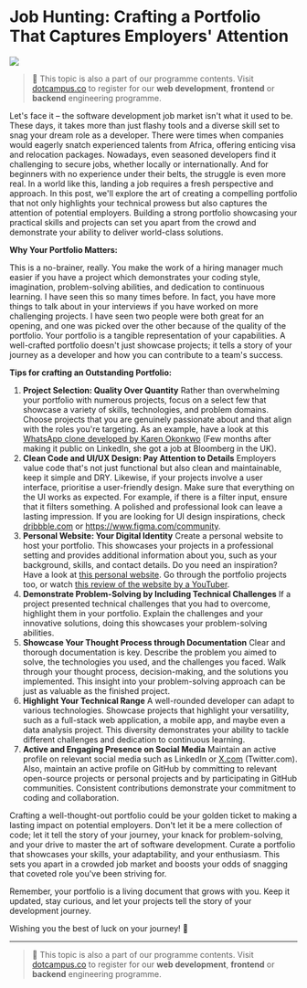 # Job Hunting: Crafting a Portfolio That Captures Employers' Attention

![](https://images.unsplash.com/photo-1529400971008-f566de0e6dfc?ixlib=rb-4.0.3&q=85&fm=jpg&crop=entropy&cs=srgb&w=3600)

> 📢 This topic is also a part of our programme contents. Visit [dotcampus.co](http://dotcampus.co) to register for our **web development**, **frontend** or **backend** engineering programme.

Let's face it – the software development job market isn't what it used to be. These days, it takes more than just flashy tools and a diverse skill set to snag your dream role as a developer. There were times when companies would eagerly snatch experienced talents from Africa, offering enticing visa and relocation packages. Nowadays, even seasoned developers find it challenging to secure jobs, whether locally or internationally. And for beginners with no experience under their belts, the struggle is even more real. In a world like this, landing a job requires a fresh perspective and approach. In this post, we'll explore the art of creating a compelling portfolio that not only highlights your technical prowess but also captures the attention of potential employers. Building a strong portfolio showcasing your practical skills and projects can set you apart from the crowd and demonstrate your ability to deliver world-class solutions.

**Why Your Portfolio Matters:**

This is a no-brainer, really. You make the work of a hiring manager much easier if you have a project which demonstrates your coding style, imagination, problem-solving abilities, and dedication to continuous learning. I have seen this so many times before. In fact, you have more things to talk about in your interviews if you have worked on more challenging projects. I have seen two people were both great for an opening, and one was picked over the other because of the quality of the portfolio. Your portfolio is a tangible representation of your capabilities. A well-crafted portfolio doesn't just showcase projects; it tells a story of your journey as a developer and how you can contribute to a team's success.

**Tips for crafting an Outstanding Portfolio:**

1. **Project Selection: Quality Over Quantity**
   Rather than overwhelming your portfolio with numerous projects, focus on a select few that showcase a variety of skills, technologies, and problem domains. Choose projects that you are genuinely passionate about and that align with the roles you're targeting. As an example, have a look at this [WhatsApp clone developed by Karen Okonkwo](https://whatsapp-clone-web.netlify.app/) (Few months after making it public on LinkedIn, she got a job at Bloomberg in the UK).
2. **Clean Code and UI/UX Design: Pay Attention to Details**
   Employers value code that's not just functional but also clean and maintainable, keep it simple and DRY. Likewise, if your projects involve a user interface, prioritise a user-friendly design. Make sure that everything on the UI works as expected. For example, if there is a filter input, ensure that it filters something. A polished and professional look can leave a lasting impression.
   If you are looking for UI design inspirations, check [dribbble.com](http://dribbble.com) or https://www.figma.com/community.
3. **Personal Website: Your Digital Identity**
   Create a personal website to host your portfolio. This showcases your projects in a professional setting and provides additional information about you, such as your background, skills, and contact details. Do you need an inspiration? Have a look at [this personal website](https://stefantopalovicdev.vercel.app/). Go through the portfolio projects too, or watch [this review of the website by a YouTuber](https://www.youtube.com/watch?v=VjiWpGR82t0).
4. **Demonstrate Problem-Solving by Including Technical Challenges**
   If a project presented technical challenges that you had to overcome, highlight them in your portfolio. Explain the challenges and your innovative solutions, doing this showcases your problem-solving abilities.
5. **Showcase Your Thought Process through Documentation**
   Clear and thorough documentation is key. Describe the problem you aimed to solve, the technologies you used, and the challenges you faced. Walk through your thought process, decision-making, and the solutions you implemented. This insight into your problem-solving approach can be just as valuable as the finished project.
6. **Highlight Your Technical Range**
   A well-rounded developer can adapt to various technologies. Showcase projects that highlight your versatility, such as a full-stack web application, a mobile app, and maybe even a data analysis project. This diversity demonstrates your ability to tackle different challenges and dedication to continuous learning.
7. **Active and Engaging Presence on Social Media**
   Maintain an active profile on relevant social media such as LinkedIn or [X.com](http://X.com) (Twitter.com). Also, maintain an active profile on GitHub by committing to relevant open-source projects or personal projects and by participating in GitHub communities. Consistent contributions demonstrate your commitment to coding and collaboration.

Crafting a well-thought-out portfolio could be your golden ticket to making a lasting impact on potential employers. Don't let it be a mere collection of code; let it tell the story of your journey, your knack for problem-solving, and your drive to master the art of software development. Curate a portfolio that showcases your skills, your adaptability, and your enthusiasm. This sets you apart in a crowded job market and boosts your odds of snagging that coveted role you've been striving for.

Remember, your portfolio is a living document that grows with you. Keep it updated, stay curious, and let your projects tell the story of your development journey.

Wishing you the best of luck on your journey! 🎉

---
> 📢 This topic is also a part of our programme contents. Visit [dotcampus.co](http://dotcampus.co) to register for our **web development**, **frontend** or **backend** engineering programme.